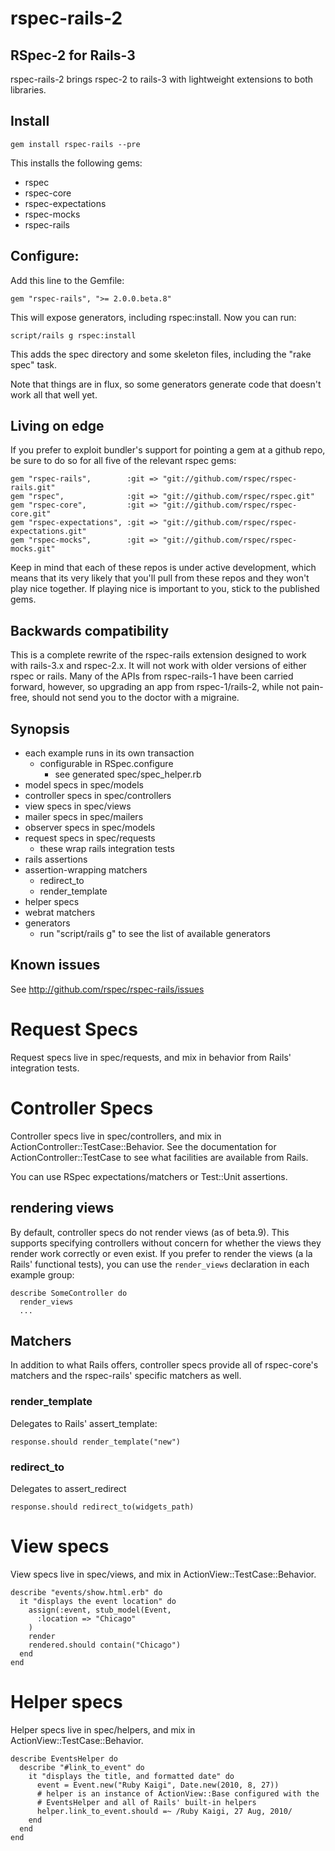 # rspec-rails-2

## RSpec-2 for Rails-3

rspec-rails-2 brings rspec-2 to rails-3 with lightweight extensions to both
libraries.

## Install

    gem install rspec-rails --pre

This installs the following gems:

* rspec
* rspec-core
* rspec-expectations
* rspec-mocks
* rspec-rails

## Configure:

Add this line to the Gemfile:

    gem "rspec-rails", ">= 2.0.0.beta.8"

This will expose generators, including rspec:install. Now you can run: 

    script/rails g rspec:install

This adds the spec directory and some skeleton files, including
the "rake spec" task.

Note that things are in flux, so some generators generate code that
doesn't work all that well yet.

## Living on edge

If you prefer to exploit bundler's support for pointing a gem at a github repo,
be sure to do so for all five of the relevant rspec gems:

    gem "rspec-rails",        :git => "git://github.com/rspec/rspec-rails.git"
    gem "rspec",              :git => "git://github.com/rspec/rspec.git"
    gem "rspec-core",         :git => "git://github.com/rspec/rspec-core.git"
    gem "rspec-expectations", :git => "git://github.com/rspec/rspec-expectations.git"
    gem "rspec-mocks",        :git => "git://github.com/rspec/rspec-mocks.git"

Keep in mind that each of these repos is under active development, which means
that its very likely that you'll pull from these repos and they won't play nice
together. If playing nice is important to you, stick to the published gems.

## Backwards compatibility

This is a complete rewrite of the rspec-rails extension designed to work with
rails-3.x and rspec-2.x. It will not work with older versions of either rspec
or rails.  Many of the APIs from rspec-rails-1 have been carried forward,
however, so upgrading an app from rspec-1/rails-2, while not pain-free, should
not send you to the doctor with a migraine.

## Synopsis

* each example runs in its own transaction
  * configurable in RSpec.configure
    * see generated spec/spec\_helper.rb
* model specs in spec/models
* controller specs in spec/controllers
* view specs in spec/views
* mailer specs in spec/mailers
* observer specs in spec/models
* request specs in spec/requests
  * these wrap rails integration tests
* rails assertions
* assertion-wrapping matchers
  * redirect\_to
  * render\_template
* helper specs
* webrat matchers
* generators
  * run "script/rails g" to see the list of available generators

## Known issues

See http://github.com/rspec/rspec-rails/issues

# Request Specs

Request specs live in spec/requests, and mix in behavior
from Rails' integration tests.

# Controller Specs

Controller specs live in spec/controllers, and mix in
ActionController::TestCase::Behavior. See the documentation
for ActionController::TestCase to see what facilities are
available from Rails.

You can use RSpec expectations/matchers or Test::Unit assertions.

## rendering views
By default, controller specs do not render views (as of beta.9).
This supports specifying controllers without concern for whether
the views they render work correctly or even exist. If you prefer
to render the views (a la Rails' functional tests), you can use the
`render_views` declaration in each example group:

    describe SomeController do
      render_views
      ...

## Matchers
In addition to what Rails offers, controller specs provide all
of rspec-core's matchers and the rspec-rails' specific matchers
as well.

### render_template
Delegates to Rails' assert_template:

    response.should render_template("new")

### redirect_to
Delegates to assert_redirect

    response.should redirect_to(widgets_path)

# View specs

View specs live in spec/views, and mix in ActionView::TestCase::Behavior.

    describe "events/show.html.erb" do
      it "displays the event location" do
        assign(:event, stub_model(Event,
          :location => "Chicago"
        )
        render
        rendered.should contain("Chicago")
      end
    end

# Helper specs

Helper specs live in spec/helpers, and mix in ActionView::TestCase::Behavior.

    describe EventsHelper do
      describe "#link_to_event" do
        it "displays the title, and formatted date" do
          event = Event.new("Ruby Kaigi", Date.new(2010, 8, 27))
          # helper is an instance of ActionView::Base configured with the
          # EventsHelper and all of Rails' built-in helpers
          helper.link_to_event.should =~ /Ruby Kaigi, 27 Aug, 2010/
        end
      end
    end
